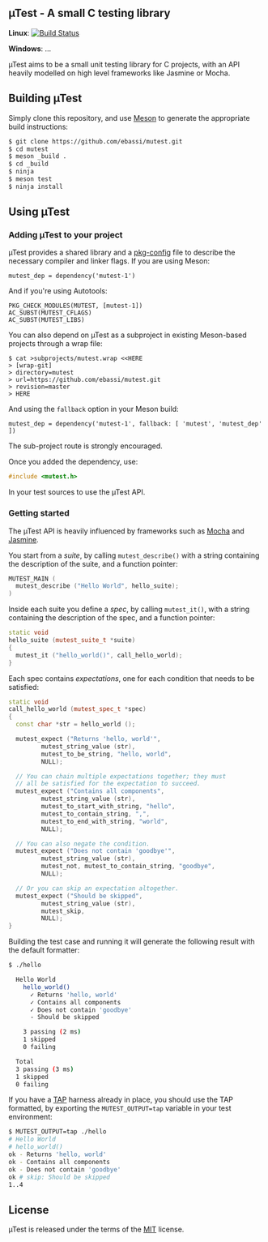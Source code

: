 ## µTest - A small C testing library

**Linux**: [![Build Status](https://travis-ci.org/ebassi/mutest.svg?branch=master)](https://travis-ci.org/ebassi/mutest)

**Windows**: ...

µTest aims to be a small unit testing library for C projects, with an API
heavily modelled on high level frameworks like Jasmine or Mocha.

## Building µTest

Simply clone this repository, and use [Meson](http://mesonbuild.com) to
generate the appropriate build instructions:

```sh
$ git clone https://github.com/ebassi/mutest.git
$ cd mutest
$ meson _build .
$ cd _build
$ ninja
$ meson test
$ ninja install
```

## Using µTest

### Adding µTest to your project

µTest provides a shared library and a [pkg-config](https://www.freedesktop.org/wiki/Software/pkg-config/)
file to describe the necessary compiler and linker flags. If you are
using Meson:

```
mutest_dep = dependency('mutest-1')
```

And if you're using Autotools:

```
PKG_CHECK_MODULES(MUTEST, [mutest-1])
AC_SUBST(MUTEST_CFLAGS)
AC_SUBST(MUTEST_LIBS)
```

You can also depend on µTest as a subproject in existing Meson-based
projects through a wrap file:

```
$ cat >subprojects/mutest.wrap <<HERE
> [wrap-git]
> directory=mutest
> url=https://github.com/ebassi/mutest.git
> revision=master
> HERE
```

And using the `fallback` option in your Meson build:

```meson
mutest_dep = dependency('mutest-1', fallback: [ 'mutest', 'mutest_dep' ])
```

The sub-project route is strongly encouraged.

Once you added the dependency, use:

```cpp
#include <mutest.h>
```

In your test sources to use the µTest API.

### Getting started

The µTest API is heavily influenced by frameworks such as [Mocha][mocha]
and [Jasmine][jasmine].

[mocha]: https://mochajs.org/
[jasmine]: https://jasmine.github.io/

You start from a *suite*, by calling `mutest_describe()` with a string
containing the description of the suite, and a function pointer:

```cpp
MUTEST_MAIN (
  mutest_describe ("Hello World", hello_suite);
)
```

Inside each suite you define a *spec*, by calling `mutest_it()`, with a
string containing the description of the spec, and a function pointer:

```cpp
static void
hello_suite (mutest_suite_t *suite)
{
  mutest_it ("hello_world()", call_hello_world);
}
```

Each spec contains *expectations*, one for each condition that needs to be
satisfied:

```cpp
static void
call_hello_world (mutest_spec_t *spec)
{
  const char *str = hello_world ();

  mutest_expect ("Returns 'hello, world'",
  		 mutest_string_value (str),
		 mutest_to_be_string, "hello, world",
		 NULL);

  // You can chain multiple expectations together; they must
  // all be satisfied for the expectation to succeed.
  mutest_expect ("Contains all components",
  		 mutest_string_value (str),
		 mutest_to_start_with_string, "hello",
		 mutest_to_contain_string, ",",
		 mutest_to_end_with_string, "world",
		 NULL);

  // You can also negate the condition.
  mutest_expect ("Does not contain 'goodbye'",
  		 mutest_string_value (str),
		 mutest_not, mutest_to_contain_string, "goodbye",
		 NULL);

  // Or you can skip an expectation altogether.
  mutest_expect ("Should be skipped",
  		 mutest_string_value (str),
		 mutest_skip,
		 NULL);
}
```

Building the test case and running it will generate the following result
with the default formatter:

```sh
$ ./hello

  Hello World
    hello_world()
      ✓ Returns 'hello, world'
      ✓ Contains all components
      ✓ Does not contain 'goodbye'
      - Should be skipped

    3 passing (2 ms)
    1 skipped
    0 failing

  Total
  3 passing (3 ms)
  1 skipped
  0 failing

```

If you have a [TAP](https://testanything.org/) harness already in place, you
should use the TAP formatted, by exporting the `MUTEST_OUTPUT=tap` variable
in your test environment:

```sh
$ MUTEST_OUTPUT=tap ./hello
# Hello World
# hello_world()
ok - Returns 'hello, world'
ok - Contains all components
ok - Does not contain 'goodbye'
ok # skip: Should be skipped
1..4
```

## License

µTest is released under the terms of the [MIT](./LICENSE.txt) license.
